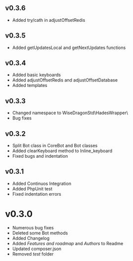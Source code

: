 ## v0.3.6
- Added try/cath in adjustOffsetRedis

## v0.3.5
- Added getUpdatesLocal and getNextUpdates functions

## v0.3.4
- Added basic keyboards
- Added adjustOffsetRedis and adjustOffsetDatabase
- Added templates

## v0.3.3
- Changed namespace to WiseDragonStd\\HadesWrapper\\
- Bug fixes

## v0.3.2
- Split Bot class in CoreBot and Bot classes
- Added clearKeyboard method to Inline_keyboard
- Fixed bugs and indentation

## v0.3.1
- Added Continuos Integration
- Added PhpUnit test
- Fixed indentation errors

# v0.3.0
- Numerous bug fixes
- Deleted some Bot methods
- Added Changelog
- Added _Features and roadmap_ and _Authors_ to Readme
- Updated composer.json
- Removed _test_ folder
